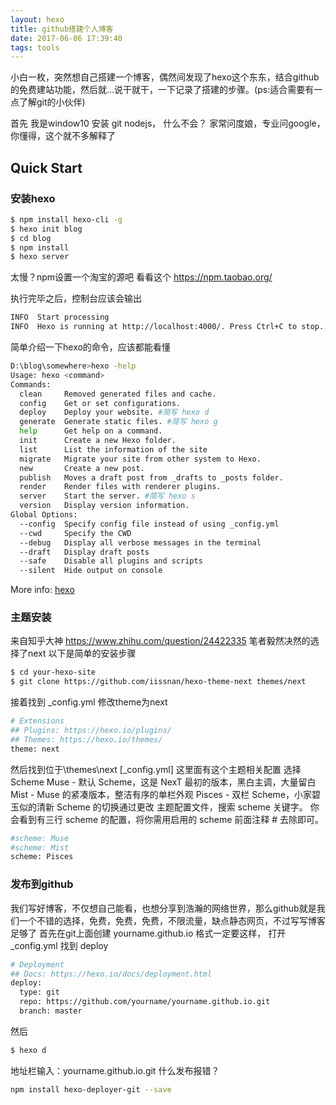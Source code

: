 ```yaml
---
layout: hexo
title: github搭建个人博客
date: 2017-06-06 17:39:40
tags: tools
---
```


小白一枚，突然想自己搭建一个博客，偶然间发现了hexo这个东东，结合github的免费建站功能，然后就…说干就干，一下记录了搭建的步骤。(ps:适合需要有一点了解git的小伙伴)

首先 我是window10 安装 git nodejs， 什么不会？ 家常问度娘，专业问google，你懂得，这个就不多解释了

## Quick Start

### 安装hexo

``` bash
$ npm install hexo-cli -g
$ hexo init blog
$ cd blog
$ npm install
$ hexo server
```

太慢？npm设置一个淘宝的源吧 看看这个 https://npm.taobao.org/

执行完毕之后，控制台应该会输出

``` bash
INFO  Start processing
INFO  Hexo is running at http://localhost:4000/. Press Ctrl+C to stop.
```

简单介绍一下hexo的命令，应该都能看懂

``` bash
D:\blog\somewhere>hexo -help
Usage: hexo <command>
Commands:
  clean     Removed generated files and cache.
  config    Get or set configurations.
  deploy    Deploy your website. #简写 hexo d
  generate  Generate static files. #简写 hexo g
  help      Get help on a command.
  init      Create a new Hexo folder.
  list      List the information of the site
  migrate   Migrate your site from other system to Hexo.
  new       Create a new post.
  publish   Moves a draft post from _drafts to _posts folder.
  render    Render files with renderer plugins.
  server    Start the server. #简写 hexo s
  version   Display version information.
Global Options:
  --config  Specify config file instead of using _config.yml
  --cwd     Specify the CWD
  --debug   Display all verbose messages in the terminal
  --draft   Display draft posts
  --safe    Disable all plugins and scripts
  --silent  Hide output on console
```
More info: [hexo](https://hexo.io/)

### 主题安装

来自知乎大神 https://www.zhihu.com/question/24422335 笔者毅然决然的选择了next 以下是简单的安装步骤
``` bash
$ cd your-hexo-site
$ git clone https://github.com/iissnan/hexo-theme-next themes/next
```
接着找到 _config.yml 修改theme为next
``` bash
# Extensions
## Plugins: https://hexo.io/plugins/
## Themes: https://hexo.io/themes/
theme: next
```
然后找到位于\themes\next [_config.yml] 这里面有这个主题相关配置
选择 Scheme
Muse - 默认 Scheme，这是 NexT 最初的版本，黑白主调，大量留白
Mist - Muse 的紧凑版本，整洁有序的单栏外观
Pisces - 双栏 Scheme，小家碧玉似的清新
Scheme 的切换通过更改 主题配置文件，搜索 scheme 关键字。 你会看到有三行 scheme 的配置，将你需用启用的 scheme 前面注释 # 去除即可。
``` bash
#scheme: Muse
#scheme: Mist
scheme: Pisces
```
### 发布到github
我们写好博客，不仅想自己能看，也想分享到浩瀚的网络世界，那么github就是我们一个不错的选择，免费，免费，免费，不限流量，缺点静态网页，不过写写博客足够了
首先在git上面创建 yourname.github.io 格式一定要这样，
打开 _config.yml 找到 deploy
``` bash
# Deployment
## Docs: https://hexo.io/docs/deployment.html
deploy:
  type: git
  repo: https://github.com/yourname/yourname.github.io.git
  branch: master
```
然后
``` bash
$ hexo d
```
地址栏输入：yourname.github.io.git
什么发布报错？
``` bash
npm install hexo-deployer-git --save
```
